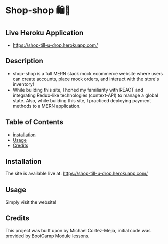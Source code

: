 
  # Shop-shop 🛍️🛒

  ## **Live Heroku Application**

  - https://shop-till-u-drop.herokuapp.com/

  ## **Description**
   
  - shop-shop is a full MERN stack mock ecommerce website where users can create accounts, place mock orders, and interact with the store's inventory! 
  - While building this site, I honed my familiarity with REACT and integrating Redux-like technologies (context-API) to manage a global state. Also, while building this site, I practiced deploying payment methods to a MERN application. 

  ## **Table of Contents** 
  
  - [installation](#installation)
  - [Usage](#usage)
  - [Credits](#credits)
 
  ## **Installation**
  
  The site is available live at: https://shop-till-u-drop.herokuapp.com/


  ## **Usage**

  Simply visit the website!


  ## **Credits** 

  This project was built upon by Michael Cortez-Mejia, initial code was provided by BootCamp Module lessons. 

